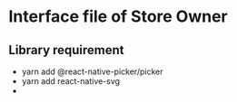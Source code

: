# Interface file of Store Owner

## Library requirement
- yarn add @react-native-picker/picker
- yarn add react-native-svg
- 
